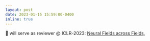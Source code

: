 ```yaml
---
layout: post
date: 2023-01-15 15:59:00-0400
inline: true
---
```


:pencil: will serve as reviewer @ ICLR-2023: [Neural Fields across Fields](https://sites.google.com/view/neural-fields),
